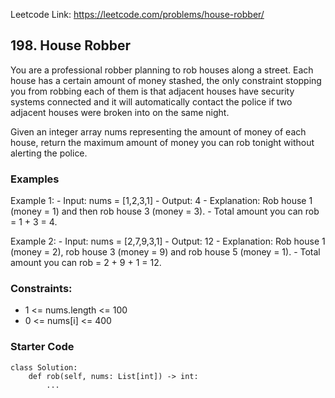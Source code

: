 Leetcode Link: https://leetcode.com/problems/house-robber/

## 198. House Robber

You are a professional robber planning to rob houses along a street. Each house has a certain amount of money stashed, the only constraint stopping you from robbing each of them is that adjacent houses have security systems connected and it will automatically contact the police if two adjacent houses were broken into on the same night.

Given an integer array nums representing the amount of money of each house, return the maximum amount of money you can rob tonight without alerting the police.

### Examples 

Example 1:
    - Input: nums = [1,2,3,1]
    - Output: 4
    - Explanation: Rob house 1 (money = 1) and then rob house 3 (money = 3).
    - Total amount you can rob = 1 + 3 = 4.

Example 2:
    - Input: nums = [2,7,9,3,1]
    - Output: 12
    - Explanation: Rob house 1 (money = 2), rob house 3 (money = 9) and rob house 5 (money = 1).
    - Total amount you can rob = 2 + 9 + 1 = 12.

### Constraints:

- 1 <= nums.length <= 100
- 0 <= nums[i] <= 400

### Starter Code
```
class Solution:
    def rob(self, nums: List[int]) -> int:
        ...
```